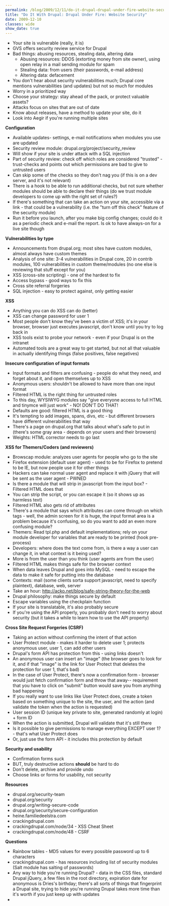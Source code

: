```yaml
---
permalink: /blog/2009/12/11/do-it-drupal-drupal-under-fire-website-security/
title: "Do It With Drupal: Drupal Under Fire: Website Security"
date: 2009-12-10
classes: wide
show_date: true
---
```

<ul>
<li>Your site is vulnerable (really, it is)</li>
<li>GVS offers security review service for Drupal</li>
<li>Bad things: abusing resources, stealing data, altering data
<ul>
<li>Abusing resources: DDOS (extorting money from site owner), using open relay in a mail sending module for spam</li>
<li>Stealing data: from users (their passwords, e-mail address)</li>
<li>Altering data: defacement</li>
</ul>
</li>
<li>You don't hear about security vulnerabilities much; Drupal core mentions vulnerabilities (and updates) but not so much for modules</li>
<li>Worry in a prioritized way</li>
<li>Choose your strategy: stay ahead of the pack, or protect valuable assets?</li>
<li>Attacks focus on sites that are out of date</li>
<li>Know about releases, have a method to update your site, do it</li>
<li>Look into Aegir if you're running multiple sites</li>
</ul>
<p><strong>Configuration</strong></p>
<ul>
<li>Available updates- settings, e-mail notifications when modules you use are updated</li>
<li>Security review module: drupal.org/project/security_review</li>
<li>Will show if your site is under attack with a SQL injection</li>
<li>Part of security review: check off which roles are considered "trusted" - trust-checks and points out which permissions are bad to give to untrusted users</li>
<li>Can skip some of the checks so they don't nag you (if this is on a dev server, and it's not relevant)</li>
<li>There is a hook to be able to run additional checks, but not sure whether modules should be able to declare their things (do we trust module developers to come up with the right set of rules?)</li>
<li>If there's something that can take an action on your site, accessible via a link - that could be a vulnerability (i.e. the "turn off this check" feature of the security module)</li>
<li>Run it before you launch, after you make big config changes; could do it as a periodic check and e-mail the report. Is ok to have always-on for a live site though</li>
</ul>
<p><strong>Vulnerabilities by type</strong></p>
<ul>
<li>Announcements from drupal.org; most sites have custom modules, almost always have custom themes</li>
<li>Analysis of one site: 3-4 vulnerabilities in Drupal core, 20 in contrib modules, 100 vulnerabilities in custom theme/modules (no one else is reviewing that stuff except for you)</li>
<li>XSS (cross-site scripting) - one of the hardest to fix</li>
<li>Access bypass - good ways to fix this</li>
<li>Cross site referral forgeries</li>
<li>SQL injection - easy to protect against, only getting easier</li>
</ul>
<p><strong>XSS</strong></p>
<ul>
<li>Anything you can do XSS can do (better)</li>
<li>XSS can change password for user 1</li>
<li>Most people don't know they've been a victim of XSS; it's in your browser, browser just executes javascript, don't know until you try to log back in</li>
<li>XSS tools exist to probe your network - even if your Drupal is on the intranet</li>
<li>Automated tools are a great way to get started, but not all that valuable in actually identifying things (false positives, false negatives)</li>
</ul>
<p><strong>Insecure configuration of input formats</strong></p>
<ul>
<li>Input formats and filters are confusing - people do what they need, and forget about it, and open themselves up to XSS</li>
<li>Anonymous users: shouldn't be allowed to have more than one input format</li>
<li>Filtered HTML is the right thing for untrusted roles</li>
<li>To this day, WYSIWYG modules say "give everyone access to full HTML and tinymce will just work" - NO! DON'T DO THAT!</li>
<li>Defaults are good: filtered HTML is a good thing</li>
<li>It's tempting to add images, spans, divs, etc - but different browsers have different vulnerabilities that way</li>
<li>There's a page on drupal.org that talks about what's safe to put in (there's some gray area - depends on your users and their browsers)</li>
<li>Weights: HTML corrector needs to go last</li>
</ul>
<p><strong>XSS for Themers/Coders (and reviewers)</strong></p>
<ul>
<li>Browscap module: analyzes user agents for people who go to the site</li>
<li>Firefox extension (default user agent) - used to be for Firefox to pretend to be IE, but now people use it for other things</li>
<li>Hackers can take normal user agent and replace it with jQuery that will be sent as the user agent - PWNED</li>
<li>Is there a module that will strip in javascript from the input box? - Filtered HTML does that</li>
<li>You can strip the script, or you can escape it (so it shows up as harmless text)</li>
<li>Filtered HTML also gets rid of attributes</li>
<li>There's a module that says which attributes can come through on which tags - well, the admin screen for it is huge, the input format area is a problem because it's confusing, so do you want to add an even more confusing module?</li>
<li>Themers: Read tpl.php and default implementations; rely on your module developer for variables that are ready to be printed (hook pre-process)</li>
<li>Developers: where does the text come from, is there a way a user can change it, in what context is it being used?</li>
<li>More is from the user than you think (user agents are from the user)</li>
<li>Filtered HTML makes things safe for the browser context</li>
<li>When data leaves Drupal and goes into MySQL - need to escape the data to make it safe for putting into the database</li>
<li>Contexts: mail (some clients sorta support javascript, need to specify plaintext), database, web, server</li>
<li>Take an hour: <a href="http://acko.net/blog/safe-string-theory-for-the-web">http://acko.net/blog/safe-string-theory-for-the-web</a></li>
<li>Drupal philosophy: make things secure by default</li>
<li>Escape variables using the checkplain function</li>
<li>If your site is translatable, it's also probably secure</li>
<li>If you're using the API properly, you probably don't need to worry about security (but it takes a while to learn how to use the API property)</li>
</ul>
<p><strong>Cross Site Request Forgeries (CSRF)</strong></p>
<ul>
<li>Taking an action without confirming the intent of that action</li>
<li>User Protect module - makes it harder to delete user 1; protects anonymous user, user 1, can add other users</li>
<li>Drupal's form API has protection from this - using links doesn't</li>
<li>An anonymous user can insert an "image" (the browser goes to look for it, and if that "image" is the link for User Protect that deletes the protection for user 1, that's bad)</li>
<li>In the case of User Protect, there's now a confirmation form - browser would just fetch confirmation form and throw that away-- requirement that you have to click on "submit" button would save you from anything bad happening</li>
<li>If you really want to use links like User Protect does, create a token based on something unique to the site, the user, and the action (and validate the token when the action is requested)</li>
<li>User session ID (unique key private to site, generated randomly at login) + form ID</li>
<li>When the action is submitted, Drupal will validate that it's still there</li>
<li>Is it possible to give permissions to manage everything EXCEPT user 1? - that's what User Protect does</li>
<li>Or, just use the form API - it includes this protection by default</li>
</ul>
<p><strong>Security and usability</strong></p>
<ul>
<li>Confirmation forms suck</li>
<li>BUT, truly destructive actions <strong>should</strong> be hard to do</li>
<li>Don't delete, archive and provide undo</li>
<li>Choose links or forms for usability, not security</li>
</ul>
<p><strong>Resources</strong></p>
<ul>
<li>drupal.org/security-team</li>
<li>drupal.org/security</li>
<li>drupal.org/writing-secure-code</li>
<li>drupal.org/security/secure-configuration</li>
<li>heine.familiedeelstra.com</li>
<li>crackingdrupal.com</li>
<li>crackingdrupal.com/node/34 - XSS Cheat Sheet</li>
<li>crackingdrupal.com/node/48 - CSRF</li>
</ul>
<p><strong>Questions</strong></p>
<ul>
<li>Rainbow tables - MD5 values for every possible password up to 6 characters</li>
<li>crackingdrupal.com - has resources including list of security modules (Salt module has salting of passwords)</li>
<li>Any way to hide you're running Drupal? - data in the CSS files, standard Drupal jQuery, a few files in the root directory, expiration date for anonymous is Dries's birthday; there's all sorts of things that fingerprint a Drupal site, trying to hide you're running Drupal takes more time than it's worth if you just keep up with updates</li>
<li>
</li>
</ul>
